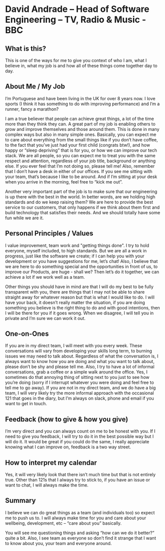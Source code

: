 # David Andrade – Head of Software Engineering – TV, Radio & Music - BBC

## What is this?
This is one of the ways for me to give you context of who I am, what I believe in, what my job is and how all of these things come together day to day.

## About Me / My Job
I’m Portuguese and have been living in the UK for over 8 years now. I love sports (I think it has something to do with improving performance) and I’m a runner, fancy a marathon?

I am a true believer that people can achieve great things, a lot of the time more than they think they can. A great part of my job is enabling others to grow and improve themselves and those around them. This is done in many complex ways but also in many simple ones. Basically, you can expect me to care about everything from the small things like if you don’t have coffee, to the fact that you’ve just had your first child (congrats btw!), and how happy or “sleep depriving” that is for you, or how we can improve our tech stack. We are all people, so you can expect me to treat you with the same respect and attention, regardless of your job title, background or anything else. If you ever feel that I’m not doing so, please tell me! Also, remember that I don’t have a desk in either of our offices. If you see me sitting with your team, that’s because I like to be around. And if I’m sitting at your desk when you arrive in the morning, feel free to “kick me out”.

Another very important part of the job is to make sure that our engineering is up there with the best in the world. In better words, are we holding high standards and do we keep raising them? We are here to provide the best service to our customers, that only happens if we think about them first and build technology that satisfies their needs. And we should totally have some fun while we are it.


## Personal Principles / Values
I value improvement, team work and "getting things done". I try to hold everyone, myself included, to high standards. But we are all a work in progress, just like the software we create; if I can help you with your development or you have suggestions for me, let’s chat! Also, I believe that we are here to do something special and the opportunities in front of us, to improve our Products, are huge - shall we? Then let’s do it together, we can achieve a lot if we work well as a team.

Other things you should have in mind are that I will do my best to be fully transparent with you, there are things that I may not be able to share straight away for whatever reason but that is what I would like to do. I will have your back, it doesn’t really matter the situation, if you are doing something you believe is the right thing to do and with good intentions, then I will be there for you if it goes wrong. When we disagree, I will tell you in private and I’m sure we can work it out.

## One-on-Ones
If you are in my direct team, I will meet with you every week. These conversations will vary from developing your skills long term, to burning issues we may need to talk about. Regardless of what the conversation is, I always want to know how you are doing and what you want to talk about, please don’t be shy and please tell me. Also, I try to have a lot of informal conversations, grab a coffee or a simple walk around the office. Yes, I sometimes do that annoying thing of sitting next to you just to see how you’re doing (sorry if I interrupt whatever you were doing and feel free to tell me to go away). If you are not in my direct team, and we do have a big team, I will very likely try the more informal approach with the occasional 121 that goes in the diary, but I’m always on slack, phone and  email if you want to get in touch.

## Feedback (how to give & how you give)
I’m very direct and you can always count on me to be honest with you. If I need to give you feedback, I will try to do it in the best possible way but I will do it. It would be great if you could do the same, I really appreciate knowing what I can improve on, feedback is a two way street.

## How to interpret my calendar
Yes, it will very likely look that there isn’t much time but that is not entirely true. Other than 121s that I always try to stick to, if you have an issue or want to chat, I will always make the time.

## Summary
I believe we can do great things as a team (and individuals too) so expect me to push us to. I will always make time for you and care about your wellbeing, development, etc – “care about you” basically.

You will see me questioning things and asking “how can we do it better?” quite a bit. Also, I see team as everyone so don’t find it strange that I want to know about you, your team and everyone around.
